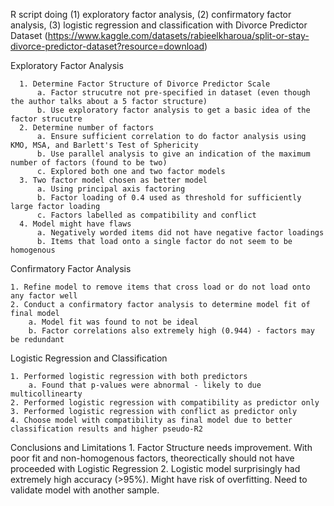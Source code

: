 R script doing (1) exploratory factor analysis, (2) confirmatory factor analysis, (3) logistic regression and classification with Divorce Predictor Dataset (https://www.kaggle.com/datasets/rabieelkharoua/split-or-stay-divorce-predictor-dataset?resource=download)

Exploratory Factor Analysis

      1. Determine Factor Structure of Divorce Predictor Scale
          a. Factor strucutre not pre-specified in dataset (even though the author talks about a 5 factor structure)
          b. Use exploratory factor analysis to get a basic idea of the factor strucutre
      2. Determine number of factors
          a. Ensure sufficient correlation to do factor analysis using KMO, MSA, and Barlett's Test of Sphericity
          b. Use parallel analysis to give an indication of the maximum number of factors (found to be two)
          c. Explored both one and two factor models
      3. Two factor model chosen as better model
          a. Using principal axis factoring
          b. Factor loading of 0.4 used as threshold for sufficiently large factor loading
          c. Factors labelled as compatibility and conflict
      4. Model might have flaws
          a. Negatively worded items did not have negative factor loadings
          b. Items that load onto a single factor do not seem to be homogenous

Confirmatory Factor Analysis

    1. Refine model to remove items that cross load or do not load onto any factor well
    2. Conduct a confirmatory factor analysis to determine model fit of final model
        a. Model fit was found to not be ideal
        b. Factor correlations also extremely high (0.944) - factors may be redundant

Logistic Regression and Classification

    1. Performed logistic regression with both predictors
        a. Found that p-values were abnormal - likely to due multicollinearty
    2. Performed logistic regression with compatibility as predictor only
    3. Performed logistic regression with conflict as predictor only
    4. Choose model with compatibility as final model due to better classification results and higher pseudo-R2

Conclusions and Limitations
    1. Factor Structure needs improvement. With poor fit and non-homogenous factors, theorectically should not have proceeded with Logistic Regression
    2. Logistic model surprisingly had extremely high accuracy (>95%). Might have risk of overfitting. Need to validate model with another sample.
          
